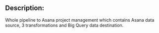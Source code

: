 ## Description:
Whole pipeline to Asana project management which contains Asana data source, 3 transformations and Big Query data destination.
